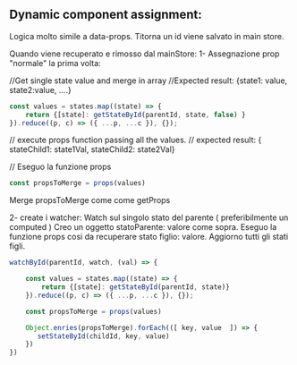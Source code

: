 ## Dynamic component assignment:

<div>
   <myComponent
       data-dynamic="
        ${createDynamicProps({
            watch: computedState|state,
            states: [state1, stat2 ...],
            props: ({ state1, state2, ... }) => {
                return {stateChild1: state1, stateChild2: state2}
            }
        })}
       ">
   </myComponent>
</div>

Logica molto simile a data-props.
Titorna un id viene salvato in main store.

Quando viene recuperato e rimosso dal mainStore:
1- Assegnazione prop "normale" la prima volta:


//Get single state value and merge in array
//Expected result:
{state1: value, state2:value, ....}

```javascript
const values = states.map((state) => {
    return {[state]: getStateById(parentId, state, false) }
}).reduce((p, c) => ({ ...p, ...c }), {});
```


// execute props function passing all the values.
// expected result:
{ stateChild1: state1Val, stateChild2: state2Val}

// Eseguo la funzione props
```javascript
const propsToMerge = props(values)
```


Merge propsToMerge come come getProps


2- create i watcher:
Watch sul singolo stato del parente ( preferibilmente un computed )
Creo un oggetto statoParente: valore come sopra.
Eseguo la funzione props cosi da recuperare stato figlio: valore.
Aggiorno tutti gli stati figli.


```javascript
watchById(parentId, watch, (val) => {

    const values = states.map((state) => {
        return {[state]: getStateById(parentId, state)}
    }).reduce((p, c) => ({ ...p, ...c }), {});

    const propsToMerge = props(values)

    Object.enries(propsToMerge).forEach(([ key, value  ]) => {
       setStateById(childId, key, value)
    })
})
```

